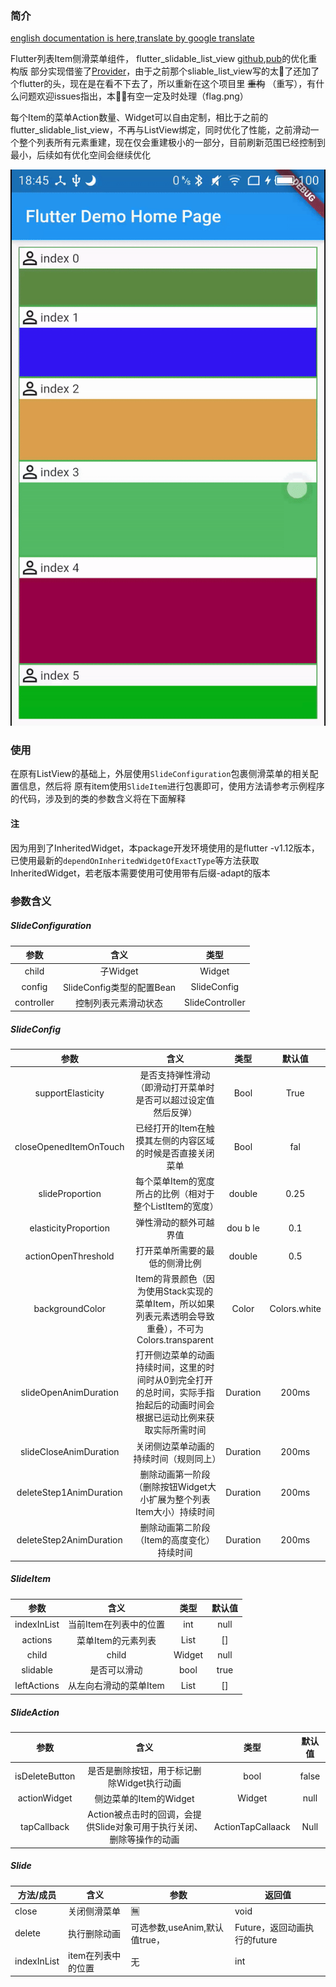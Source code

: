 
### 简介

[english documentation is here,translate by google translate](./README_EN.md)

Flutter列表Item侧滑菜单组件， flutter_slidable_list_view [github](https://github.com/tsx1453/flutter_slidable_list_view),[pub](https://pub.dev/packages/flutter_slidable_list_view)的优化重构版
部分实现借鉴了[Provider](https://pub.dev/packages/provider)，由于之前那个sliable_list_view写的太💩了还加了个flutter的头，现在是在看不下去了，所以重新在这个项目里 ~~重构~~ （重写），有什么问题欢迎issues指出，本🥬🐔有空一定及时处理（flag.png）

每个Item的菜单Action数量、Widget可以自由定制，相比于之前的flutter_slidable_list_view，不再与ListView绑定，同时优化了性能，之前滑动一个整个列表所有元素重建，现在仅会重建极小的一部分，目前刷新范围已经控制到最小，后续如有优化空间会继续优化

![example](./slide_item_example.gif)

### 使用

在原有ListView的基础上，外层使用`SlideConfiguration`包裹侧滑菜单的相关配置信息，然后将
原有item使用`SlideItem`进行包裹即可，使用方法请参考示例程序的代码，涉及到的类的参数含义将在下面解释

#### 注
因为用到了InheritedWidget，本package开发环境使用的是flutter -v1.12版本，已使用最新的`dependOnInheritedWidgetOfExactType`等方法获取
InheritedWidget，若老版本需要使用可使用带有后缀-adapt的版本

### 参数含义

##### SlideConfiguration

| 参数|  含义 | 类型 |
|:-:| :-: |:-:|
|  child |子Widget | Widget |
| config | SlideConfig类型的配置Bean | SlideConfig |
|controller|控制列表元素滑动状态|SlideController|

##### SlideConfig

|          参数           |                             含义                             |   类型   |    默认值    |
| :---------------------: | :----------------------------------------------------------: | :------: | :----------: |
|    supportElasticity    | 是否支持弹性滑动（即滑动打开菜单时是否可以超过设定值然后反弹） |   Bool   |     True     |
| closeOpenedItemOnTouch  |  已经打开的Item在触摸其左侧的内容区域的时候是否直接关闭菜单  |   Bool   |     fal      |
|     slideProportion     |   每个菜单Item的宽度所占的比例（相对于整个ListItem的宽度）   |  double  |     0.25     |
|  elasticityProportion   |                    弹性滑动的额外可越界值                    | dou b le |     0.1      |
|   actionOpenThreshold   |                打开菜单所需要的最低的侧滑比例                |  double  |     0.5      |
|     backgroundColor     | Item的背景颜色（因为使用Stack实现的菜单Item，所以如果列表元素透明会导致重叠），不可为Colors.transparent |  Color   | Colors.white |
|  slideOpenAnimDuration  | 打开侧边菜单的动画持续时间，这里的时间时从0到完全打开的总时间，实际手指抬起后的动画时间会根据已运动比例来获取实际所需时间 | Duration |    200ms     |
| slideCloseAnimDuration  |            关闭侧边菜单动画的持续时间（规则同上）            | Duration |    200ms     |
| deleteStep1AnimDuration | 删除动画第一阶段（删除按钮Widget大小扩展为整个列表Item大小）持续时间 | Duration |    200ms     |
| deleteStep2AnimDuration |          删除动画第二阶段（Item的高度变化）持续时间          | Duration |    200ms     |

##### SlideItem

|    参数     |          含义          |       类型       | 默认值 |
| :---------: | :--------------------: | :--------------: | :----: |
| indexInList | 当前Item在列表中的位置 |       int        |  null  |
|   actions   |   菜单Item的元素列表   | List<SlideAction> |  []  |
|    child    |         child          |      Widget      |  null  |
|  slidable   |      是否可以滑动      |       bool       |  true  |
| leftActions| 从左向右滑动的菜单Item | List<SlideAction> | [] |



##### SlideAction

|      参数      |                             含义                             |       类型        | 默认值 |
| :------------: | :----------------------------------------------------------: | :---------------: | :----: |
| isDeleteButton |          是否是删除按钮，用于标记删除Widget执行动画          |       bool        | false  |
|  actionWidget  |                    侧边菜单的Item的Widget                    |      Widget       |  null  |
|  tapCallback   | Action被点击时的回调，会提供Slide对象可用于执行关闭、删除等操作的动画 | ActionTapCallaack |  Null  |



##### Slide

| 方法/成员   | 含义                 | 参数                          | 返回值                       |
| ----------- | -------------------- | ----------------------------- | ---------------------------- |
| close       | 关闭侧滑菜单         | 🈚️                             | void                         |
| delete      | 执行删除动画         | 可选参数,useAnim,默认值true， | Future，返回动画执行的future |
| indexInList | item在列表中的位置 | 无                            | int                          |








